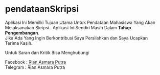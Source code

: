 # pendataanSkripsi

Aplikasi Ini Memilki Tujuan Utama Untuk Pendataan Mahasiswa Yang Akan Melaksanakan Skripsi..
Aplikasi Ini Sendiri Masih Dalam <strong>Tahap Pengembangan</strong>.
<br>
Jika Ada Yang Ingin Berkontribusi Saya Persilahkan dan Saya Ucapkan Terima Kasih.

Untuk Saran dan Kritik Bisa Menghubungi

Facebook : <a href="https://www.facebook.com/bainbapakkewah">Rian Asmara Putra</a>
<br>
Telegram : Rian Asmara Putra
